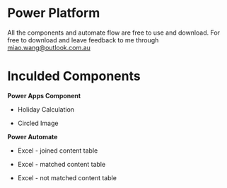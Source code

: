 # Power Platform

All the components and automate flow are free to use and download.
For free to download and leave feedback to me through miao.wang@outlook.com.au


# Inculded Components

**Power Apps Component**

  * Holiday Calculation
  
  * Circled Image



**Power Automate**

  * Excel - joined content table

  * Excel - matched content table

  * Excel - not matched content table